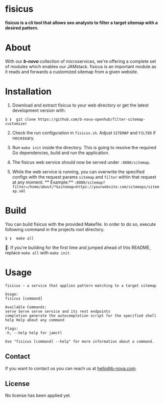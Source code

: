 # fisicus

**fisicus is a cli tool that allows seo analysts to filter a target sitemap with a desired pattern.**

# About

With our **_b-nova_** collection of microservices, we're offering a complete set of modules which enables our JAMstack.
fisicus is an important module as it reads and forwards a customized sitemap from a given website.

# Installation

1. Download and extract fisicus to your web directory or get the latest development version with:

```
$ ❯  git clone https://github.com/b-nova-openhub/filter-sitemap-customizer
```

2. Check the run configuration in `fisicus.sh`. Adjust `SITEMAP` and `FILTER` if necessary.

3. Run `make init` inside the directory. This is going to resolve the required Go dependencies, build and run the
   application.
4. The fisicus web service should now be served under `:8080/sitemap`.
5. While the web service is running, you can overwrite the specified configs with the request params `sitemap`
   and `filter` within that request at any moment. **
   Example:** `:8080/sitemap?filter=/home/about/*&sitemap=https://yourwebsite.com/sitemaps/sitemap.xml`

# Build

You can build fisicus with the provided Makefile. In order to do so, execute following command in the projects root
directory.

```
$ ❯  make all
```

:beginner:: If you're building for the first time and jumped ahead of this README, replace `make all` with `make init`.

# Usage

```
fisicus – a service that applies pattern matching to a target sitemap

Usage:
fisicus [command]

Available Commands:
serve Serve serve service and its rest endpoints
completion generate the autocompletion script for the specified shell 
help Help about any command 

Flags:
-h, --help help for jamctl

Use "fisicus [command] --help" for more information about a command.
```

## Contact

If you want to contact us you can reach us at [hello@b-nova.com](hello@b-nova.com).

## License

<!--- If you're not sure which open license to use see https://choosealicense.com/--->

No license has been applied yet.